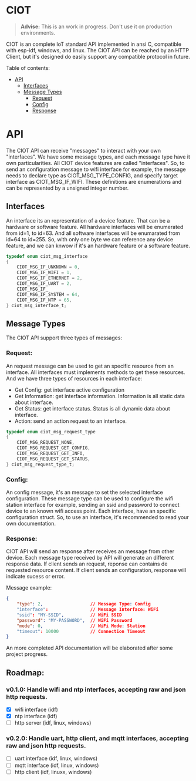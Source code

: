 # CIOT

> **Advise:** This is an work in progress. Don't use it on production environments.

CIOT is an complete IoT standard API implemented in ansi C, compatible with esp-idf, windows, and linux. The CIOT API can be reached by an HTTP Client, but it's designed do easily support any compatible protocol in future. 

Table of contents:

 - [API](#api)
    - [Interfaces](#interfaces)
    - [Message Types](#message-types)
        - [Request](#request)
        - [Config](#config)
        - [Response](#response)

# API

The CIOT API can receive "messages" to interact with your own "interfaces". We have some message types, and each message type have it own particularities. All CIOT device features are called "interfaces". So, to send an configuration message to wifi interface for example, the message needs to declare type as CIOT_MSG_TYPE_CONFIG, and specify target interface as CIOT_MSG_IF_WIFI. These definitions are enumerations and can be represented by a unsigned integer number.

## Interfaces

An interface its an representation of a device feature. That can be a hardware or software feature. All hardware interfaces will be enumerated from id=1, to id=63. And all software interfaces will be enumarated from id=64 to id=255. So, with only one byte we can reference any device feature, and we can knwow if it's an hardware feature or a software feature. 

```c
typedef enum ciot_msg_interface
{
    CIOT_MSG_IF_UNKNOWN = 0,
    CIOT_MSG_IF_WIFI = 1,
    CIOT_MSG_IF_ETHERNET = 2,
    CIOT_MSG_IF_UART = 2,
    CIOT_MSG_IF_
    CIOT_MSG_IF_SYSTEM = 64,
    CIOT_MSG_IF_NTP = 65,
} ciot_msg_interface_t;

```

## Message Types

The CIOT API support three types of messages:

### Request:

An request message can be used to get an specific resource from an interface. All interfaces must implements methods to get these resources. And we have three types of resources in each interface:

 - Get Config: get interface active configuration
 - Get Information: get interface information. Information is all static data about interface.
 - Get Status: get interface status. Status is all dynamic data about interface.
 - Action: send an action request to an interface.

```c
typedef enum ciot_msg_request_type
{
    CIOT_MSG_REQUEST_NONE,
    CIOT_MSG_REQUEST_GET_CONFIG,
    CIOT_MSG_REQUEST_GET_INFO,
    CIOT_MSG_REQUEST_GET_STATUS,
} ciot_msg_request_type_t;

```

### Config:

An config message, it's an message to set the selected interface configuration. These message type can be used to configure the wifi station interface for example, sending an ssid and password to connect device to an known wifi access point. Each interface, have an specific configuration struct. So, to use an interface, it's recommended to read your own documentation.

### Response:

CIOT API will send an response after receives an message from other device. Each message type received by API will generate an different response data. If client sends an request, reponse can contains de requested resource content. If client sends an configuration, response will indicate sucess or error. 

Message example:

```json
{
    "type": 2,                  // Message Type: Config
    "interface":                // Message Interface: WiFi
    "ssid": "MY-SSID",          // WiFi SSID
    "password": "MY-PASSWORD",  // WiFi Password
    "mode": 0,                  // WiFi Mode: Station
    "timeout": 10000            // Connection Timeout
}
```

An more completed API documentation will be elaborated after some project progress.

## Roadmap:

### v0.1.0: Handle wifi and ntp interfaces, accepting raw and json http requests.

 - [x] wifi interface (idf)
 - [x] ntp interface (idf)
 - [ ] http server (idf, linux, windows)

### v0.2.0: Handle uart, http client, and mqtt interfaces, accepting raw and json http requests.

 - [ ] uart interface (idf, linux, windows)
 - [ ] mqtt interface (idf, linux, windows)
 - [ ] http client (idf, linuxx, windows)
